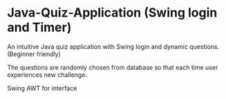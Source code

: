 # Java-Quiz-Application (Swing login and Timer)
An intuitive Java quiz application with Swing login and dynamic questions.(Beginner friendly)

The questions are randomly chosen from database so that each time user experiences new challenge. 

Swing AWT for interface

